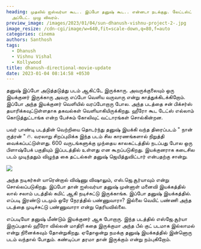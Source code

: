 ```yaml
---
heading: முதலில் ஐஸ்வர்யா கூட.. இப்போ தனுஷ் கூட.. என்னடா நடக்குது. லேட்டஸ்ட்
  அப்டேட். முழு விவரம்.
preview_image: /images/2023/01/04/sun-dhanush-vishnu-project-2-.jpg
image_resize: /cdn-cgi/image/w=640,fit=scale-down,q=80,f=auto
categories: cinema
authors: Santhosh
tags:
  - Dhanush
  - Vishnu Vishal
  - Kollywood
title: dhanush-directional-movie-update
date: 2023-01-04 08:14:58 +0530
---
```

தனுஷ் இப்போ அடுத்தடுத்து படம் ஆகிட்டே இருக்காரு. அவருக்குலையும் ஒரு இயக்குனர் இருக்காரு அவரு எப்போ வெளிய வருவாரு என்று காத்துக்கிடக்கிறோம். இப்போ அந்த இயக்குனர் வெளியில் வரப்போறாரு போல. அந்த படத்தை சன் பிக்சர்ஸ் தயாரிக்கவுட்டுள்ளதாக தகவல்கள் வெளியாகியிருக்கிறது. ஹீரோ கூட டேட்ஸ் எல்லாம் கொடுத்துட்டாங்க என்ற பேச்சும் கோலிவுட் வட்டாரங்கள் சொல்கின்றன. 

பவர் பாண்டி படத்தின் வெற்றியை தொடர்ந்து தனுஷ் இயக்கி வந்த திரைப்படம் " நான் ருத்ரன் " 🔥. வரலாறு சிறப்புமிக்க இந்த படம் சில காரணங்களால் நிறுத்தி வைக்கப்பட்டுள்ளது. 600 வருடங்களுக்கு முந்தைய காலகட்டத்தில் நடப்பது போல ஒரு பிளாஷ்பேக் பகுதியும் இப்படத்தில் உள்ளது என கூறப்படுகிறது. இயக்குனராக கடைசில படம் முடிந்ததும் விழுந்த கை தட்டல்கள் தனுஷ் ஜெயித்துவிட்டார் என்பதற்கு சான்று.

![](/images/2023/01/04/sun-dhanush-vishnu-project-1-.jpg)

அந்த நடிகர்கள் யாரென்றால் விஷ்ணு விஷாலும், எஸ்.ஜெ.சூர்யாவும் என்று சொல்லப்படுகிறது. இப்போ தான் ஐஸ்வர்யா தனுஷ் முன்னாள் மனைவி இயக்கத்தில் லால் சலாம் படத்தில் கமிட் ஆகி நடிச்சுட்டு இருக்காங்க. இப்போ தனுஷ் இயக்கத்தில். எப்படி இரண்டு படமும் ஒரே நேரத்தில் பண்ணுவாரா? இல்லை வெயிட் பண்ணி அந்த படத்தை முடிச்சுட்டு பண்ணுவாரா என்று தெரியவில்லை. 

எப்படியோ தனுஷ் மீண்டும் இயக்குனர் ஆக போறாரு. இந்த படத்தில் எஸ்ஜே.சூர்யா இருப்பதால் ஹீரோ வில்லன் மாதிரி கதை இருக்குமா அந்த பீல் குட் படமாக இல்லாமல் என்று நினைக்கவும் தோன்றுகிறது. ஏதோஒன்று நமக்கு தனுஷ் இயக்கத்தில் இன்னொரு படம் வந்தால் போதும். கண்டிப்பா தரமா தான் இருக்கும் என்று நம்புகிறோம்.